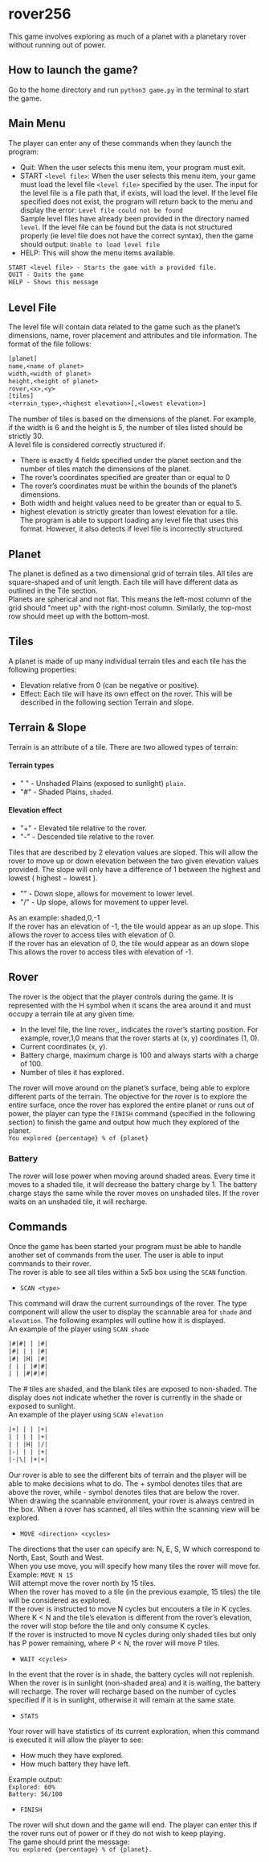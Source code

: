 # rover256
This game involves exploring as much of a planet with a planetary rover without running out of power.

## How to launch the game?
Go to the home directory and run `python3 game.py` in the terminal to start the game.
## Main Menu
The player can enter any of these commands when they launch the program:
- Quit: When the user selects this menu item, your program must exit.
- START ```<level file>```: When the user selects this menu item, your game must load the level file `<level file>` specified
by the user. The input for the level file is a file path that, if exists, will load the level.
If the level file specified does not exist, the program will return back to the menu and display the
error:
`Level file could not be found`  
Sample level files have already been provided in the directory named `level`. 
If the level file can be found but the data is not structured properly (ie level file does not have the correct syntax), then the game should output:
`Unable to load level file`
- HELP: This will show the menu items available.  
```txt
START <level file> - Starts the game with a provided file.
QUIT - Quits the game
HELP - Shows this message
```  
## Level File 
The level file will contain data related to the game such as the planet’s dimensions, name, rover
placement and attributes and tile information.
The format of the file follows:  
```txt
[planet]
name,<name of planet>
width,<width of planet>
height,<height of planet>
rover,<x>,<y>
[tiles]
<terrain_type>,<highest elevation>[,<lowest elevation>]
```
The number of tiles is based on the dimensions of the planet. For example, if the width is 6 and the
height is 5, the number of tiles listed should be strictly 30.  
A level file is considered correctly structured if:
- There is exactly 4 fields specified under the planet section and the number of tiles match the
dimensions of the planet.
- The rover’s coordinates specified are greater than or equal to 0
- The rover’s coordinates must be within the bounds of the planet’s dimensions.
- Both width and height values need to be greater than or equal to 5.
- highest elevation is strictly greater than lowest elevation for a tile.  
The program is able to support loading any level file that uses this format. However, it also detects if level file is incorrectly structured.
## Planet
The planet is defined as a two dimensional grid of terrain tiles. All tiles are square-shaped and of unit length. Each tile will have different data as outlined in the Tile section.  
Planets are spherical and not flat. This means the left-most column of the grid should "meet up" with
the right-most column. Similarly, the top-most row should meet up with the bottom-most.
## Tiles
A planet is made of up many individual terrain tiles and each tile has the following properties:
- Elevation relative from 0 (can be negative or positive).
- Effect: Each tile will have its own effect on the rover. This will be described in the following
section Terrain and slope.
## Terrain & Slope
Terrain is an attribute of a tile. There are two allowed types of terrain:  
#### Terrain types
- " " - Unshaded Plains (exposed to sunlight) `plain`.
- "#" - Shaded Plains, `shaded`.
#### Elevation effect
- "+" - Elevated tile relative to the rover.
- "-" - Descended tile relative to the rover.

Tiles that are described by 2 elevation values are sloped. This will allow the rover to move up or down
elevation between the two given elevation values provided. The slope will only have a difference of 1
between the highest and lowest ( highest − lowest ).
- "\" - Down slope, allows for movement to lower level.
- "/" - Up slope, allows for movement to upper level.

As an example: shaded,0,-1  
If the rover has an elevation of -1, the tile would appear as an up slope. This allows the rover to
access tiles with elevation of 0.  
If the rover has an elevation of 0, the tile would appear as an down slope This allows the rover to
access tiles with elevation of -1.
## Rover
The rover is the object that the player controls during the game. It is represented with the H symbol
when it scans the area around it and must occupy a terrain tile at any given time.
- In the level file, the line rover,<x>,<y> indicates the rover’s starting position. For example,
rover,1,0 means that the rover starts at (x, y) coordinates (1, 0).
- Current coordinates (x, y).
- Battery charge, maximum charge is 100 and always starts with a charge of 100.
- Number of tiles it has explored.

The rover will move around on the planet’s surface, being able to explore different parts of the terrain.
The objective for the rover is to explore the entire surface, once the rover has explored the entire
planet or runs out of power, the player can type the `FINISH` command (specified in the following
section) to finish the game and output how much they explored of the planet.  
`You explored {percentage} % of {planet}`
### Battery
The rover will lose power when moving around shaded areas. Every time it moves to a shaded tile,
it will decrease the battery charge by 1. The battery charge stays the same while the rover moves on unshaded tiles. If the rover waits on an unshaded tile, it will recharge.
## Commands
Once the game has been started your program must be able to handle another set of commands from
the user. The user is able to input commands to their rover.  
The rover is able to see all tiles within a 5x5 box using the `SCAN` function.  
- `SCAN <type>` 

This command will draw the current surroundings of the rover. The type component will allow the
user to display the scannable area for `shade` and `elevation`. The following examples will outline
how it is displayed.  
An example of the player using `SCAN shade`  
``` txt
|#|#| | |#|
|#| | | |#|
|#| |H| |#|
| | | |#|#|
| | |#|#|#|
```
The # tiles are shaded, and the blank tiles are exposed to non-shaded. The display does not indicate
whether the rover is currently in the shade or exposed to sunlight.  
An example of the player using `SCAN elevation`
``` txt
|+| | | |+|
| | | | |+|
| | |H| |/|
|-| | | |+|
|-|\| |+|+|
```
Our rover is able to see the different bits of terrain and the player will be able to make decisions what to do. The + symbol denotes tiles that are above the rover, while - symbol denotes tiles that are below the rover.  
When drawing the scannable environment, your rover is always centred in the box. When a
rover has scanned, all tiles within the scanning view will be explored. 
- `MOVE <direction> <cycles>`

The directions that the user can specify are: N, E, S, W which correspond to North, East, South and
West.  
When you use move, you will specify how many tiles the rover will move for.  
Example: `MOVE N 15`  
Will attempt move the rover north by 15 tiles.  
When the rover has moved to a tile (in the previous example, 15 tiles) the tile will be considered as
explored.   
If the rover is instructed to move N cycles but encouters a tile in K cycles. Where K < N and
the tile’s elevation is different from the rover’s elevation, the rover will stop before the tile and only consume K cycles.  
If the rover is instructed to move N cycles during only shaded tiles but only has P power remaining,
where P < N, the rover will move P tiles.
- `WAIT <cycles>`

In the event that the rover is in shade, the battery cycles will not replenish. When the rover is in
sunlight (non-shaded area) and it is waiting, the battery will recharge. The rover will recharge based
on the number of cycles specified if it is in sunlight, otherwise it will remain at the same state.
- `STATS`

Your rover will have statistics of its current exploration, when this command is executed it will allow the player to see:
- How much they have explored.
- How much battery they have left.

Example output:  
`Explored: 60%`  
`Battery: 56/100`  
- `FINISH`

The rover will shut down and the game will end. The player can enter this if the rover runs out of
power or if they do not wish to keep playing.  
The game should print the message:  
`You explored {percentage} % of {planet}.`  




